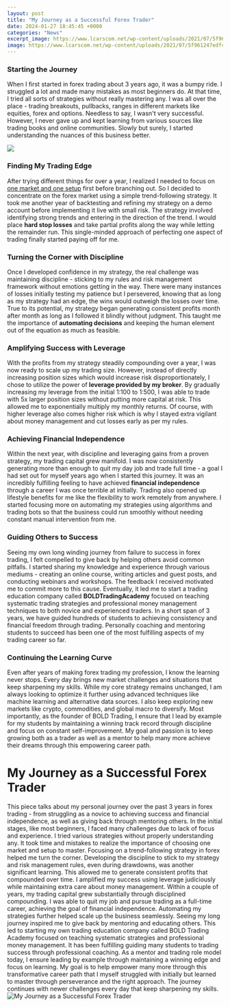 ```yaml
---
layout: post
title: "My Journey as a Successful Forex Trader"
date: 2024-01-27 18:45:45 +0000
categories: "News"
excerpt_image: https://www.lcarscom.net/wp-content/uploads/2021/07/5f961247edfc61603670599.jpeg
image: https://www.lcarscom.net/wp-content/uploads/2021/07/5f961247edfc61603670599.jpeg
---
```


### Starting the Journey
When I first started in forex trading about 3 years ago, it was a bumpy ride. I struggled a lot and made many mistakes as most beginners do. At that time, I tried all sorts of strategies without really mastering any. I was all over the place - trading breakouts, pullbacks, ranges in different markets like equities, forex and options. Needless to say, I wasn't very successful. However, I never gave up and kept learning from various sources like trading books and online communities. Slowly but surely, I started understanding the nuances of this business better. 

![](https://blackwellglobal.com/wp-content/uploads/2019/12/Successful-Forex-Traders-Blackwell-Global-Forex-Broker-2.jpg)
### Finding My Trading Edge
After trying different things for over a year, I realized I needed to focus on [one market and one setup](https://yt.io.vn/collection/aday) first before branching out. So I decided to concentrate on the forex market using a simple trend-following strategy. It took me another year of backtesting and refining my strategy on a demo account before implementing it live with small risk. The strategy involved identifying strong trends and entering in the direction of the trend. I would place **hard stop losses** and take partial profits along the way while letting the remainder run. This single-minded approach of perfecting one aspect of trading finally started paying off for me.
### Turning the Corner with Discipline
Once I developed confidence in my strategy, the real challenge was maintaining discipline - sticking to my rules and risk management framework without emotions getting in the way. There were many instances of losses initially testing my patience but I persevered, knowing that as long as my strategy had an edge, the wins would outweigh the losses over time. True to its potential, my strategy began generating consistent profits month after month as long as I followed it blindly without judgment. This taught me the importance of **automating decisions** and keeping the human element out of the equation as much as feasible. 
### Amplifying Success with Leverage
With the profits from my strategy steadily compounding over a year, I was now ready to scale up my trading size. However, instead of directly increasing position sizes which would increase risk disproportionately, I chose to utilize the power of **leverage provided by my broker**. By gradually increasing my leverage from the initial 1:100 to 1:500, I was able to trade with 5x larger position sizes without putting more capital at risk. This allowed me to exponentially multiply my monthly returns. Of course, with higher leverage also comes higher risk which is why I stayed extra vigilant about money management and cut losses early as per my rules.
### Achieving Financial Independence 
Within the next year, with discipline and leveraging gains from a proven strategy, my trading capital grew manifold. I was now consistently generating more than enough to quit my day job and trade full time - a goal I had set out for myself years ago when I started this journey. It was an incredibly fulfilling feeling to have achieved **financial independence** through a career I was once terrible at initially. Trading also opened up lifestyle benefits for me like the flexibility to work remotely from anywhere. I started focusing more on automating my strategies using algorithms and trading bots so that the business could run smoothly without needing constant manual intervention from me. 
### Guiding Others to Success     
Seeing my own long winding journey from failure to success in forex trading, I felt compelled to give back by helping others avoid common pitfalls. I started sharing my knowledge and experience through various mediums - creating an online course, writing articles and guest posts, and conducting webinars and workshops. The feedback I received motivated me to commit more to this cause. Eventually, it led me to start a trading education company called **BOLDTradingAcademy** focused on teaching systematic trading strategies and professional money management techniques to both novice and experienced traders. In a short span of 3 years, we have guided hundreds of students to achieving consistency and financial freedom through trading. Personally coaching and mentoring students to succeed has been one of the most fulfilling aspects of my trading career so far.
### Continuing the Learning Curve
Even after years of making forex trading my profession, I know the learning never stops. Every day brings new market challenges and situations that keep sharpening my skills. While my core strategy remains unchanged, I am always looking to optimize it further using advanced techniques like machine learning and alternative data sources. I also keep exploring new markets like crypto, commodities, and global macro to diversify. Most importantly, as the founder of BOLD Trading, I ensure that I lead by example for my students by maintaining a winning track record through discipline and focus on constant self-improvement. My goal and passion is to keep growing both as a trader as well as a mentor to help many more achieve their dreams through this empowering career path.
# My Journey as a Successful Forex Trader
This piece talks about my personal journey over the past 3 years in forex trading - from struggling as a novice to achieving success and financial independence, as well as giving back through mentoring others. 
In the initial stages, like most beginners, I faced many challenges due to lack of focus and experience. I tried various strategies without properly understanding any. It took time and mistakes to realize the importance of choosing one market and setup to master. Focusing on a trend-following strategy in forex helped me turn the corner. 
Developing the discipline to stick to my strategy and risk management rules, even during drawdowns, was another significant learning. This allowed me to generate consistent profits that compounded over time. I amplified my success using leverage judiciously while maintaining extra care about money management. 
Within a couple of years, my trading capital grew substantially through disciplined compounding. I was able to quit my job and pursue trading as a full-time career, achieving the goal of financial independence. Automating my strategies further helped scale up the business seamlessly.
Seeing my long journey inspired me to give back by mentoring and educating others. This led to starting my own trading education company called BOLD Trading Academy focused on teaching systematic strategies and professional money management. It has been fulfilling guiding many students to trading success through professional coaching.
As a mentor and trading role model today, I ensure leading by example through maintaining a winning edge and focus on learning. My goal is to help empower many more through this transformative career path that I myself struggled with initially but learned to master through perseverance and the right approach. The journey continues with newer challenges every day that keep sharpening my skills.
![My Journey as a Successful Forex Trader](https://www.lcarscom.net/wp-content/uploads/2021/07/5f961247edfc61603670599.jpeg)